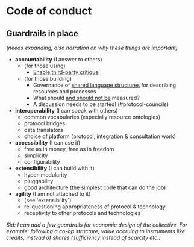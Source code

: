 # Code of conduct

## **Guardrails in place**

_\(needs expanding, also narration on why these things are important\)_

* **accountability** \(I answer to others\)
  * \(for those using\)
    * [Enable third-party critique](https://github.com/holo-rea/ecosystem/wiki/Modules-in-the-HoloREA-framework#links)
  * \(for those building\)
    * Governance of [shared language structures](https://github.com/holo-rea/ecosystem/wiki/Modules-in-the-HoloREA-framework#specification) for describing resources and processes
    * What should [and should not be](https://cdw1.commonsengine.org/t/many-things-are-measurable-what-things-get-damaged-in-the-measuring/99) measured?
    * A discussion needs to be started! \(\#protocol-councils\)
* **interoperability** \(I can speak with others\)
  * common vocabularies \(especially resource ontologies\)
  * protocol bridges
  * data translators
  * choice of platform \(protocol, integration & consultation work\)
* **accessibility** \(I can use it\)
  * free as in money, free as in freedom
  * simplicity
  * configurability
* **extensibility** \(I can build with it\)
  * hyper-modularity
  * pluggability
  * good architecture \(the simplest code that can do the job\)
* **agility** \(I am not attached to it\)
  * \(see 'extensibility'\)
  * re-questioning appropriateness of protocol & technology
  * receptivity to other protocols and technologies

_Sid: I can add a few guardrails for economic design of the collective. For example: following a co-op structure, value accruing to instruments like credits, instead of shares \(sufficiency instead of scarcity etc.\)_

